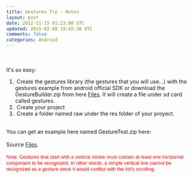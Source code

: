 ```yaml
---
title: Gestures Try - Notes
layout: post
date: 2012-11-15 01:23:00 UTC
updated: 2015-02-08 19:42:30 UTC
comments: false
categories: Android
---
```

<br /><br class="Apple-interchange-newline" />It's so easy:<br /><ol><li>&nbsp;Create the gestures library (the gestures that you will use...) with the gestures example from android official SDK or download the GestureBuilder.zip from here&nbsp;<a href="https://docs.google.com/open?id=0B3x-SVLhe4juZDhlNTUwNTAtM2UxYy00MDVmLWI0OTAtNzcyNDFlOTc0Zjdh">Files</a>. It will create a file under sd card called gestures.</li><li>&nbsp;Create your project&nbsp;</li><li>&nbsp;Create a folder named raw under the res folder of your proyect.</li></ol><div><br /></div><div>You can get an example here named GestureTest.zip here:</div><br />Source&nbsp;<a href="https://docs.google.com/open?id=0B3x-SVLhe4juZDhlNTUwNTAtM2UxYy00MDVmLWI0OTAtNzcyNDFlOTc0Zjdh">Files</a>.<br /><br /><span style="background-color: white; font-family: arial, sans-serif; font-size: 13px; line-height: 16px;"><span style="color: red;">Note:&nbsp;Gestures that start with a vertical stroke must contain at least one horizontal component to be recognized. In other words, a simple vertical line cannot be recognized as a gesture since it would conflict with the list's scrolling.</span></span><br />